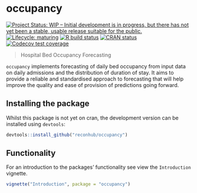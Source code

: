 
<!-- README.md is generated from README.Rmd. Please edit that file -->

# occupancy

<!-- badges: start -->

[![Project Status: WIP – Initial development is in progress, but there
has not yet been a stable, usable release suitable for the
public.](https://www.repostatus.org/badges/latest/wip.svg)](https://www.repostatus.org/#wip)
[![Lifecycle:
maturing](https://img.shields.io/badge/lifecycle-maturing-blue.svg)](https://www.tidyverse.org/lifecycle/#maturing)
[![R build
status](https://github.com/reconhub/occupancy/workflows/R-CMD-check/badge.svg)](https://github.com/reconhub/occupancy/actions)
[![CRAN
status](https://www.r-pkg.org/badges/version/occupancy)](https://CRAN.R-project.org/package=occupancy)
[![Codecov test
coverage](https://codecov.io/gh/reconhub/occupancy/branch/master/graph/badge.svg)](https://codecov.io/gh/reconhub/occupancy?branch=master)
<!-- badges: end -->

> Hospital Bed Occupancy Forecasting

`occupancy` implements forecasting of daily bed occupancy from input
data on daily admissions and the distribution of duration of stay. It
aims to provide a reliable and standardised approach to forecasting that
will help improve the quality and ease of provision of predictions going
forward.

## Installing the package

Whilst this package is not yet on cran, the development version can be
installed using `devtools`:

``` r
devtools::install_github("reconhub/occupancy")
```

## Functionality

For an introduction to the packages’ functionality see view the
`Introduction` vignette.

``` r
vignette("Introduction", package = "occupancy")
```

